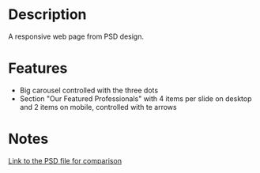 # Description

A responsive web page from PSD design.

# Features

- Big carousel controlled with the three dots
- Section "Our Featured Professionals" with 4 items per slide on desktop and 2 items on mobile, controlled with te arrows

# Notes

[Link to the PSD file for comparison](https://drive.google.com/file/d/1mhqU47S5QhbCzcO9dlvR1RAUVB7jUYyd/view?usp=sharing)
